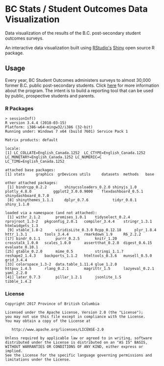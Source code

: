 # BC Stats / Student Outcomes Data Visualization
Data visualization of the results of the B.C. post-secondary student outcomes surveys.


An interactive data visualization built using [RStudio's](https://www.rstudio.com/)
[Shiny](https://www.rstudio.com/products/shiny/) open source R package.

## Usage

Every year, BC Student Outcomes administers surveys to almost 30,000 former B.C. public post-secondary students. Click [here](http://outcomes.bcstats.gov.bc.ca/AboutUs/AboutStudentOutcomes.aspx) for more information about the program.  The intent is to build a reporting tool that can be used by public, prospective students and parents.


### R Packages

```
> sessionInf()
R version 3.4.4 (2018-03-15)
Platform: i386-w64-mingw32/i386 (32-bit)
Running under: Windows 7 x64 (build 7601) Service Pack 1

Matrix products: default

locale:
[1] LC_COLLATE=English_Canada.1252  LC_CTYPE=English_Canada.1252    LC_MONETARY=English_Canada.1252 LC_NUMERIC=C                    LC_TIME=English_Canada.1252    

attached base packages:
[1] stats     graphics  grDevices utils     datasets  methods   base     

other attached packages:
 [1] bindrcpp_0.2.2        shinycssloaders_0.2.0 shinyjs_1.0           plotly_4.8.0          ggplot2_3.0.0.9000    flexdashboard_0.5.1   shinydashboard_0.7.0 
 [8] shinythemes_1.1.1     dplyr_0.7.6           tidyr_0.8.1           shiny_1.1.0          

loaded via a namespace (and not attached):
 [1] withr_2.1.2       promises_1.0.1    tidyselect_0.2.4  rprojroot_1.3-2   pkgconfig_2.0.1   compiler_3.4.4    stringr_1.3.1     htmlwidgets_1.3  
 [9] xtable_1.8-2      viridisLite_0.3.0 Rcpp_0.12.18      plyr_1.8.4        httr_1.3.1        tools_3.4.4       rmarkdown_1.9     R6_2.2.2         
[17] bindr_0.1.1       purrr_0.2.5       knitr_1.20        crosstalk_1.0.0   scales_1.0.0      assertthat_0.2.0  digest_0.6.15     evaluate_0.10.1  
[25] gtable_0.2.0      mime_0.5          stringi_1.1.7     reshape2_1.4.3    backports_1.1.2   htmltools_0.3.6   munsell_0.5.0     grid_3.4.4       
[33] colorspace_1.3-2  data.table_1.11.4 glue_1.2.0        httpuv_1.4.5      rlang_0.2.1       magrittr_1.5      lazyeval_0.2.1    yaml_2.2.0       
[41] later_0.7.3       pillar_1.2.1      jsonlite_1.5      tibble_1.4.2

```

### License

    Copyright 2017 Province of British Columbia

    Licensed under the Apache License, Version 2.0 (the "License");
    you may not use this file except in compliance with the License.
    You may obtain a copy of the License at 

       http://www.apache.org/licenses/LICENSE-2.0

    Unless required by applicable law or agreed to in writing, software
    distributed under the License is distributed on an "AS IS" BASIS,
    WITHOUT WARRANTIES OR CONDITIONS OF ANY KIND, either express or implied.
    See the License for the specific language governing permissions and
    limitations under the License.
